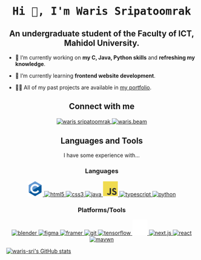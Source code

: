 <h1 align="center"><tt>Hi 👋, I'm Waris Sripatoomrak</tt></h1>
<h2 align="center">An undergraduate student of the Faculty of ICT, Mahidol University.</h2>
<!-- <h5 align="center"><i>He's trying his best at things</i></h5> -->

- 🔭 I’m currently working on **my C, Java, Python skills** and **refreshing my knowledge**.

- 🌱 I’m currently learning **frontend website development**.

- 👨‍💻 All of my past projects are available in [my portfolio](https://warisportfolio.framer.website).

<h2 align="center">Connect with me</h3>
<p align="center">
  <a href="https://www.linkedin.com/in/waris-sripatoomrak-316824276" target="blank">
    <img align="center" src="https://raw.githubusercontent.com/rahuldkjain/github-profile-readme-generator/master/src/images/icons/Social/linked-in-alt.svg" alt="waris sripatoomrak" height="30" width="40" />
  </a>
  <a href="https://instagram.com/waris.beam" target="blank">
    <img align="center" src="https://raw.githubusercontent.com/rahuldkjain/github-profile-readme-generator/master/src/images/icons/Social/instagram.svg" alt="waris.beam" height="30" width="40" />
  </a>
</p>

<h2 align="center">Languages and Tools</h3>
<p align="center">I have some experience with…</p>

<h3 align="center">Languages</h3>
<p align="center">
  <a href="https://www.cprogramming.com/" target="_blank" rel="noreferrer">
    <img src="https://raw.githubusercontent.com/devicons/devicon/master/icons/c/c-original.svg" alt="c" width="40" height="40"/>
  </a>
  <a href="https://www.w3.org/html/" target="_blank" rel="noreferrer">
    <img src="https://www.vectorlogo.zone/logos/w3_html5/w3_html5-icon.svg" alt="html5" width="40" height="40"/>
  </a>
  <a href="https://www.w3schools.com/css/" target="_blank" rel="noreferrer">
    <img src="https://www.vectorlogo.zone/logos/w3_css/w3_css-icon.svg" alt="css3" width="40" height="40"/>
  </a>
  <a href="https://www.java.com" target="_blank" rel="noreferrer">
    <img src="https://www.vectorlogo.zone/logos/java/java-icon.svg" alt="java" width="40" height="40"/>
  </a>
  <a href="https://developer.mozilla.org/en-US/docs/Web/JavaScript" target="_blank" rel="noreferrer">
    <img src="https://raw.githubusercontent.com/devicons/devicon/master/icons/javascript/javascript-original.svg" alt="javascript" width="40" height="40"/>
  </a>
  <a href="https://www.typescriptlang.org" target="_blank" rel="noreferrer">
    <img src="https://www.vectorlogo.zone/logos/typescriptlang/typescriptlang-icon.svg" alt="typescript" width="40" height="40"/>
  </a>
  <a href="https://www.python.org" target="_blank" rel="noreferrer">
    <img src="https://www.vectorlogo.zone/logos/python/python-icon.svg" alt="python" width="40" height="40"/>
  </a>
</p>

<h3 align="center">Platforms/Tools</h3>
<p align="center">
  <a href="https://www.blender.org/" target="_blank" rel="noreferrer">
    <img src="https://raw.githubusercontent.com/gilbarbara/logos/main/logos/blender.svg" alt="blender" width="40" height="40"/>
  </a>
  <a href="https://www.figma.com/" target="_blank" rel="noreferrer">
    <img src="https://www.vectorlogo.zone/logos/figma/figma-icon.svg" alt="figma" width="40" height="40"/>
  </a>
  <a href="https://www.framer.com/" target="_blank" rel="noreferrer">
    <img src="https://www.vectorlogo.zone/logos/framer/framer-icon.svg" alt="framer" width="40" height="40"/>
  </a>
  <a href="https://git-scm.com/" target="_blank" rel="noreferrer">
    <img src="https://www.vectorlogo.zone/logos/git-scm/git-scm-icon.svg" alt="git" width="40" height="40"/>
  </a>
  <a href="https://www.tensorflow.org" target="_blank" rel="noreferrer">
    <img src="https://www.vectorlogo.zone/logos/tensorflow/tensorflow-icon.svg" alt="tensorflow" width="40" height="40"/>
  </a>
  <a href="https://vercel.com/" target="_blank" rel="noreferrer">
    <img src="https://raw.githubusercontent.com/walkxcode/dashboard-icons/main/svg/vercel-light.svg" alt="vercel" width="40" height="40"/>
  </a>
  <a href="https://nextjs.org" target="_blank" rel="noreferrer">
    <img src="https://www.vectorlogo.zone/logos/nextjs/nextjs-icon.svg" alt="next.js" width="40" height="40"/>
  </a>
  <a href="https://react.dev" target="_blank" rel="noreferrer">
    <img src="https://raw.githubusercontent.com/gilbarbara/logos/main/logos/react.svg" alt="react" width="40" height="40"/>
  </a>
  <a href="https://maven.apache.org" target="_blank" rel="noreferrer">
    <img src="https://www.vectorlogo.zone/logos/apache_maven/apache_maven-icon.svg" alt="mavwn" width="40" height="40"/>
  </a>
</p>


[![waris-sri's GitHub stats](https://github-readme-stats.vercel.app/api?username=waris-sri&show_icons=true&theme=transparent)](https://github.com/waris-sri/github-readme-stats)
